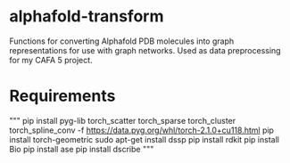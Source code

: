 # alphafold-transform
Functions for converting Alphafold PDB molecules into graph representations for use with graph networks. Used as data preprocessing for my CAFA 5 project.

# Requirements

"""
pip install pyg-lib torch_scatter torch_sparse torch_cluster torch_spline_conv -f https://data.pyg.org/whl/torch-2.1.0+cu118.html
pip install torch-geometric
sudo apt-get install dssp
pip install rdkit
pip install Bio
pip install ase
pip install dscribe
"""
